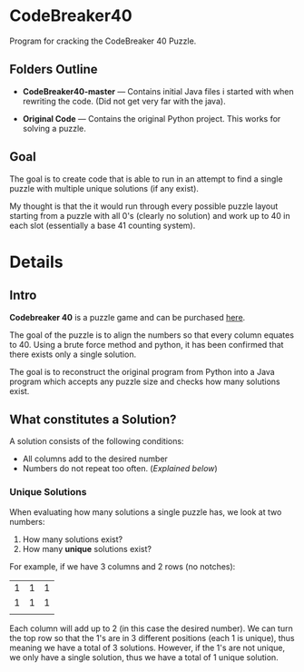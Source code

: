 # CodeBreaker40
Program for cracking the CodeBreaker 40 Puzzle. 

## Folders Outline

- **CodeBreaker40-master** — Contains initial Java files i started with when rewriting the code. (Did not get very far with the java).

- **Original Code** — Contains the original Python project. This works for solving a puzzle.

## Goal

The goal is to create code that is able to run in an attempt to find a single puzzle with multiple unique solutions (if any exist).

My thought is that the it would run through every possible puzzle layout starting from a puzzle with all 0's (clearly no solution) and work up to 40 in each slot (essentially a base 41 counting system).


# Details

## Intro

**Codebreaker 40** is a puzzle game and can be purchased [here](https://www.creativecrafthouse.com/safecracker-40-puzzle-can-you-find-the-combination.html).

The goal of the puzzle is to align the numbers so that every column equates to 40. Using a brute force method and python, it has been confirmed that there exists only a single solution. 

The goal is to reconstruct the original program from Python into a Java program which accepts any puzzle size and checks how many solutions exist.

## What constitutes a Solution?

A solution consists of the following conditions:
 - All columns add to the desired number
 - Numbers do not repeat too often. (*Explained below*)

### Unique Solutions

When evaluating how many solutions a single puzzle has, we look at two numbers:
  1) How many solutions exist? 
  2) How many **unique** solutions exist? 

For example, if we have 3 columns and 2 rows (no notches):

|   |   |   |
|---|---|---|
| 1 | 1 | 1 |
| 1 | 1 | 1 |
|   |   |   | 

Each column will add up to 2 (in this case the desired number). We can turn the top row so that the 1's are in 3 different positions (each 1 is unique), thus meaning we have a total of 3 solutions. However, if the 1's are not unique, we only have a single solution, thus we have a total of 1 unique solution. 

